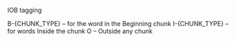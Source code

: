 ﻿IOB tagging

B-{CHUNK_TYPE} – for the word in the Beginning chunk
I-{CHUNK_TYPE} – for words Inside the chunk
O – Outside any chunk